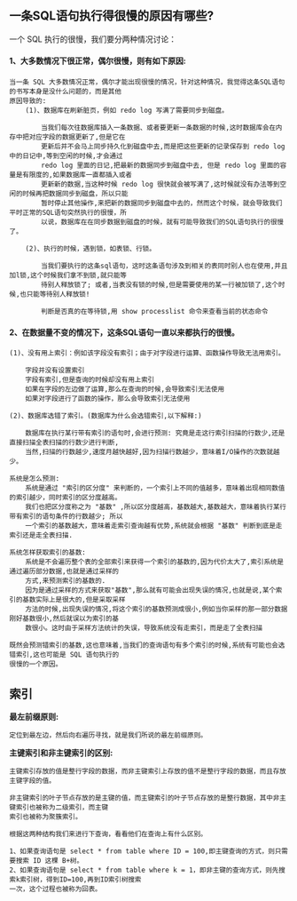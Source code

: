 ## 一条SQL语句执行得很慢的原因有哪些?

一个 SQL 执行的很慢，我们要分两种情况讨论：

#### 1、大多数情况下很正常，偶尔很慢，则有如下原因:

    当一条 SQL 大多数情况正常，偶尔才能出现很慢的情况，针对这种情况，我觉得这条SQL语句的书写本身是没什么问题的，而是其他
    原因导致的:
        (1)、数据库在刷新脏页，例如 redo log 写满了需要同步到磁盘。
        
            当我们每次往数据库插入一条数据、或者要更新一条数据的时候,这时数据库会在内存中把对应字段的数据更新了,但是它在
            更新后并不会马上同步持久化到磁盘中去,而是把这些更新的记录保存到 redo log 中的日记中,等到空闲的时候,才会通过 
            redo log 里面的日记,把最新的数据同步到磁盘中去, 但是 redo log 里面的容量是有限度的,如果数据库一直都插入或者
            更新新的数据,当这种时候 redo log 很快就会被写满了,这时候就没有办法等到空闲的时候再把数据同步到磁盘，所以只能
            暂时停止其他操作,来把新的数据同步到磁盘中去的，然而这个时候，就会导致我们平时正常的SQL语句突然执行的很慢，所
            以说，数据库在在同步数据到磁盘的时候，就有可能导致我们的SQL语句执行的很慢了。
            
        (2)、执行的时候，遇到锁，如表锁、行锁。
        
            当我们要执行的这条sql语句，这时这条语句涉及到相关的表同时别人也在使用,并且加l锁,这个时候我们拿不到锁,就只能等
            待别人释放锁了; 或者,当表没有锁的时候,但是需要使用的某一行被加锁了,这个时候,也只能等待别人释放锁!
            
            判断是否真的在等待锁,用 show processlist 命令来查看当前的状态命令

#### 2、在数据量不变的情况下，这条SQL语句一直以来都执行的很慢。
    
    (1)、没有用上索引：例如该字段没有索引；由于对字段进行运算、函数操作导致无法用索引。
        
        字段并没有设置索引
        字段有索引,但是查询的时候却没有用上索引
        如果在字段的左边做了运算,那么在查询的时候,会导致索引无法使用
        如果对字段进行了函数的操作，那么会导致索引无法使用
        
    (2)、数据库选错了索引。(数据库为什么会选错索引,以下解释:)
    
        数据库在执行某行带有索引的语句时,会进行预测: 究竟是走这行索引扫描的行数少,还是直接扫描全表扫描的行数少进行判断,
        当然,扫描的行数越少,速度月越快越好,因为扫描行数越少，意味着I/O操作的次数就越少。
        
    系统是怎么预测:
        系统是通过 "索引的区分度" 来判断的，一个索引上不同的值越多，意味着出现相同数值的索引越少，同时索引的区分度越高。
        我们也把区分度称之为 "基数" ,所以区分度越高，基数越大,基数越大，意味着执行某行带有索引的语句条件的行数越少; 所以
        一个索引的基数越大，意味着走索引查询越有优势,系统就会根据 "基数" 判断到底是走索引还是走全表扫描.
        
    系统怎样获取索引的基数:
        系统是不会遍历整个表的全部索引来获得一个索引的基数的,因为代价太大了,索引系统是通过遍历部分数据,也就是通过采样的
        方式,来预测索引的基数的.
        因为是通过采样的方式来获取"基数",那么就有可能会出现失误的情况,也就是说,某个索引的基数实际上是很大的,但是采取采样
        方法的时候,出现失误的情况,将这个索引的基数预测成很小,例如当你采样的那一部分数据刚好基数很小,然后就误以为索引的基
        数很小。这时由于采样方法统计的失误，导致系统没有走索引，而是走了全表扫描
        
    既然会预测错索引的基数,这也意味着,当我们的查询语句有多个索引的时候,系统有可能也会选错索引,这也可能是 SQL 语句执行的
    很慢的一个原因。
            
    
    
## 索引

**最左前缀原则:**

    定位到最左边，然后向右遍历寻找，就是我们所说的最左前缀原则。
    
**主键索引和非主键索引的区别:**
    
    主键索引存放的值是整行字段的数据，而非主键索引上存放的值不是整行字段的数据，而且存放主键字段的值。

    非主键索引的叶子节点存放的是主键的值，而主键索引的叶子节点存放的是整行数据，其中非主键索引也被称为二级索引，而主键
    索引也被称为聚簇索引。
    
    根据这两种结构我们来进行下查询，看看他们在查询上有什么区别。

    1、如果查询语句是 select * from table where ID = 100,即主键查询的方式，则只需要搜索 ID 这棵 B+树。
    2、如果查询语句是 select * from table where k = 1，即非主键的查询方式，则先搜索k索引树，得到ID=100,再到ID索引树搜索
    一次，这个过程也被称为回表。